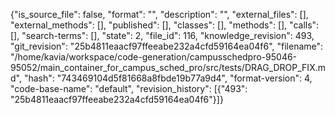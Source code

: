{"is_source_file": false, "format": "", "description": "", "external_files": [], "external_methods": [], "published": [], "classes": [], "methods": [], "calls": [], "search-terms": [], "state": 2, "file_id": 116, "knowledge_revision": 493, "git_revision": "25b4811eaacf97ffeeabe232a4cfd59164ea04f6", "filename": "/home/kavia/workspace/code-generation/campusschedpro-95046-95052/main_container_for_campus_sched_pro/src/tests/DRAG_DROP_FIX.md", "hash": "743469104d5f81668a8fbde19b77a9d4", "format-version": 4, "code-base-name": "default", "revision_history": [{"493": "25b4811eaacf97ffeeabe232a4cfd59164ea04f6"}]}